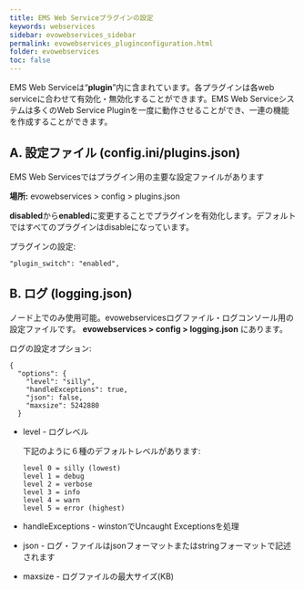 ```yaml
---
title: EMS Web Serviceプラグインの設定
keywords: webservices
sidebar: evowebservices_sidebar
permalink: evowebservices_pluginconfiguration.html
folder: evowebservices
toc: false
---
```



EMS Web Serviceは“**plugin**”内に含まれています。各プラグインは各web serviceに合わせて有効化・無効化することができます。EMS Web Serviceシステムは多くのWeb Service Pluginを一度に動作させることができ、一連の機能を作成することができます。



## A. 設定ファイル (config.ini/plugins.json)

EMS Web Servicesではプラグイン用の主要な設定ファイルがあります

**場所:** evowebservices > config > plugins.json

**disabled**から**enabled**に変更することでプラグインを有効化します。デフォルトではすべてのプラグインはdisableになっています。

プラグインの設定:

```
"plugin_switch": "enabled",
```



## B. ログ (logging.json)

ノード上でのみ使用可能。evowebservicesログファイル・ログコンソール用の設定ファイルです。
 **evowebservices > config > logging.json** にあります。

ログの設定オプション:

```
{
  "options": {
    "level": "silly",
    "handleExceptions": true,
    "json": false,
    "maxsize": 5242880
  }

```

- level - ログレベル

  下記のように６種のデフォルトレベルがあります:

  ```
  level 0 = silly (lowest)
  level 1 = debug
  level 2 = verbose
  level 3 = info
  level 4 = warn
  level 5 = error (highest)

  ```

- handleExceptions - winstonでUncaught Exceptionsを処理

- json - ログ・ファイルはjsonフォーマットまたはstringフォーマットで記述されます

- maxsize - ログファイルの最大サイズ(KB)